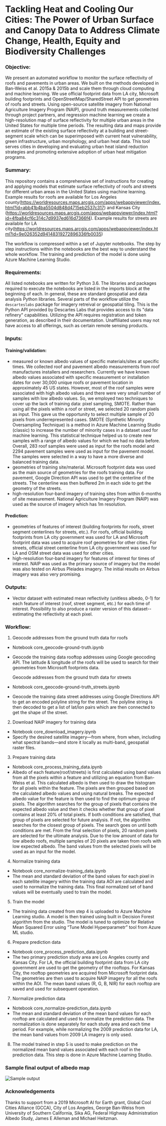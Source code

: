 # Tackling Heat and Cooling Our Cities: The Power of Urban Surface and Canopy Data to Address Climate Change, Health, Equity and Biodiversity Challenges

### Objective:
We present an automated workflow to monitor the surface reflectivity of roofs and pavements in urban areas. We built on the methods developed in Ban-Weiss et al. 2015a & 2015b and scale them through cloud computing and machine learning. We use official footprint data from LA city, Microsoft building footprints and OpenStreetMap/SharedStreet API to get geometries of roofs and streets. Using open-source satellite imagery from National Agriculture Imagery Program (NAIP), ground truth measurements collected through project partners, and regression machine learning we create a high-resolution map of surface reflectivity for multiple urban areas in the United States for multiple time periods. The resulting data and maps provide an estimate of the existing surface reflectivity at a building and street-segment scale which can be superimposed with current heat vulnerability, green infrastructure, urban morphology, and urban heat data. This tool serves cities in developing and evaluating urban heat island reduction strategies and promoting extensive adoption of urban heat mitigation programs. 

### Summary:
This repository contains a comprehensive set of instructions for creating and applying models that estimate surface reflectivity of roofs and streets for different urban areas in the United States using machine learning. Example results for roofs are available for Los Angeles county(https://worldresources.maps.arcgis.com/apps/webappviewer/index.html?id=abb41b4ba5504d848d4715eb2537c317) and Kansas City (https://worldresources.maps.arcgis.com/apps/webappviewer/index.html?id=4fba84cf6c314c7d9937ed616d7366f4). Example results for streets are available for LA city(https://worldresources.maps.arcgis.com/apps/webappviewer/index.html?id=9e026352d94148319272896336fb0035)  

The workflow is compressed within a set of Jupyter notebooks. The step by step instructions within the notebooks are the best way to understand the whole workflow. The training and prediction of the model is done using Azure Machine Learning Studio.

### Requirements:
All listed notebooks are written for Python 3.6. The libraries and packages required to execute the notebooks are listed in the imports block at the beginning of each. In general, these are standard geospatial and data analysis Python libraries.
Several parts of the workflow utilize the `descarteslabs` package for imagery retreival or geospatial tiling. This is the Python API provided by Descartes Labs that provides access to its "data refinery" capabilities. Utilizing the API requires registration and token generation, as described in their documentation. Unaffiliated users may not have access to all offerings, such as certain remote sensing products. 

### Inputs:
#### Training/validation: 
* measured or known albedo values of specific materials/sites at specific times. We collected roof and pavement albedo measurements from roof manufactures installers and researchers. Currently we have known albedo values associated with specific measurement or installation dates for over 30,000 unique roofs or pavement location in approximately 45 US states. However, most of the roof samples were associated with high albedo values and there were very small number of samples with low albedo values. So, we employed two techniques to cover up the lack of training data: pixel sampling, SMOTE. Rather than using all the pixels within a roof or street, we selected 20 random pixels as input. This gave us the opportunity to select multiple sample of 20 pixels from underrepresented cases. SMOTE (Synthetic Minority Oversampling Technique) is a method in Azure Machine Learning Studio (classic) to increase the number of minority cases in a dataset used for machine learning. This statistical technique helped us to create new samples with a range of albedo values for which we had no data before. Overall, 283 roof samples were used as input for the roofs model and 2294 pavement samples were used as input for the pavement model. The samples were selected in a way to have a more diverse and balanced training data. 
* geometries of training site/material. Microsoft footprint data was used as the main source of geometries for the roofs training data. For pavement, Google Direction API was used to get the centerline of the streets. The centerline was then buffered 2m in each side to get the geometry of the streets.
* high-resolution four-band imagery of training sites from within 6-months of site measurement. National Agriculture Imagery Program (NAIP) was used as the source of imagery which has 1m resolution.
#### Prediction: 
* geometries of features of interest (building footprints for roofs, street segment centerlines for streets, etc.). For roofs, official building footprints from LA city government was used for LA and Microsoft footprint data was used to acquire roof geometries for other cities. For streets, official street centerline from LA city government was used for LA and OSM street data was used for other cities. 
* high-resolution four-band imagery for features of interest for times of interest. NAIP was used as the primary source of imagery but the model was also tested on Airbus Pleiades imagery. The initial results on Airbus imagery was also very promising.

### Outputs:
* Vector dataset with estimated mean reflectivity (unitless albedo, 0-1) for each feature of interest (roof, street segment, etc.) for each time of interest. Possibility to also produce a raster version of this dataset--estimating the reflectivity at each pixel. 

### Workflow:
1.	Geocode addresses from the ground truth data for roofs
* Notebook core_geocode-ground-truth.ipynb
* Geocode the training data rooftop addresses using Google geocoding API. The latitude & longitude of the roofs will be used to search for their geometries from Microsoft footprints data.
    
    Geocode addresses from the ground truth data for streets
*	Notebook core_geocode-ground-truth_streets.ipynb
*	Geocode the training data street addresses using Google Directions API to get an encoded polyline string for the street. The polyline string is then decoded to get a list of lat/lon pairs which are then connected to get the shape of the street. 

2.	Download NAIP imagery for training data
* Notebook core_download_imagery.ipynb
* Specify the desired satellite imagery—from where, from when, including what spectral bands—and store it locally as multi-band, geospatial raster files. 
3.	Prepare training data
* Notebook core_process_training_data.ipynb
* Albedo of each feature(roof/streets) is first calculated using band values from all the pixels within a feature and utilizing an equation from Ban-Weiss et al. This calculated albedo is then used to draw the histogram for all pixels within the feature. The pixels are then grouped based on the calculated albedo values and using natural breaks. The expected albedo value for the feature is then used to find the optimum group of pixels. The algorithm searches for the group of pixels that contains the expected albedo value and then it checks whether that group of pixel contains at least 20% of total pixels. If both conditions are satisfied, that group of pixels are selected for future analysis. If not, the algorithm searches for the closest group of pixels. The search goes on until both conditions are met. From the final selection of pixels, 20 random pixels are selected for the ultimate analysis. Due to the low amount of data for low albedo roofs, multiple samples of 20 pixels are taken from roofs with low expected albedo. The band values from the selected pixels will be used as an input for the model.
4.	Normalize training data
* Notebook core_normalize-training_data.ipynb
* The mean and standard deviation of the band values for each pixel in each satellite imagery within the training data AOI are calculated and used to normalize the training data. This final normalized set of band values will be eventually used to train the model.
5.	Train the model
* The training data created from step 4 is uploaded to Azure Machine Learning studio. A model is then trained using built in Decision Forest algorithm from the studio. The model is tuned to optimize for Relative Mean Squared Error using “Tune Model Hyperparametr” tool from Azure ML studio.
6.	Prepare prediction data
* Notebook core_process_prediction_data.ipynb
* The two primary prediction study area are Los Angeles county and Kansas City. For LA, the official building footprint data from LA city government are used to get the geometry of the rooftops. For Kansas City, the rooftop geometries are acquired from Microsoft footprint data. The geometries are then used to acquire NAIP imagery for all the roofs within the AOI. The mean band values (R, G, B, NIR) for each rooftop are saved and used for subsequent operation. 
7.	Normalize prediction data
* Notebook core_normalize-prediction_data.ipynb
* The mean and standard deviation of the mean band values for each rooftop are calculated and used to normalize the prediction data. The normalization is done separately for each study area and each time period. For example, while normalizing the 2009 prediction data for LA, the mean band values from 2009 LA imagery is only used. 
8.	The model trained in step 5 is used to make prediction on the normalized mean band values associated with each roof in the prediction data. This step is done in Azure Machine Learning Studio. 

### Sample final output of albedo map
![Sample output](https://github.com/wri/UrbanHeatMitigation/blob/master/sample_output.PNG)

### Acknowledgements
Thanks to support from a 2019 Microsoft AI for Earth grant, Global Cool Cities Alliance (GCCA), City of Los Angeles, George Ban-Weiss from University of Southern California, Sika AG, Federal Highway Administration Albedo Study, James E Alleman and Michael Heitzman.
